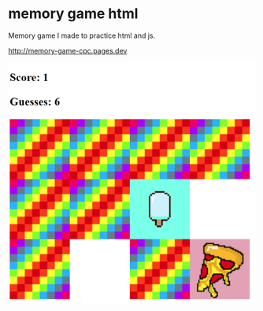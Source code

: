 # memory game html
 Memory game I made to practice html and js.


http://memory-game-cpc.pages.dev

 ![screenshot](images/screenshot.png)
